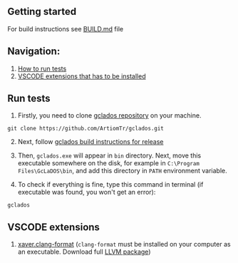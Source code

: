## Getting started

For build instructions see [BUILD.md](./BUILD.md) file

## Navigation:

1. [How to run tests](#run-tests)
2. [VSCODE extensions that has to be installed](#vscode-extensions)

## Run tests

1. Firstly, you need to clone [gclados repository](https://github.com/ArtiomTr/gclados) on your machine.

```shell
git clone https://github.com/ArtiomTr/gclados.git
```

2. Next, follow [gclados build instructions for release](https://github.com/ArtiomTr/gclados/blob/master/BUILD.md#release)

3. Then, `gclados.exe` will appear in `bin` directory. Next, move this executable somewhere on the disk, for example in `C:\Program Files\GcLaDOS\bin`, and add this directory in `PATH` environment variable.

4. To check if everything is fine, type this command in terminal (if executable was found, you won't get an error):

```shell
gclados
```

## VSCODE extensions

1. [xaver.clang-format](https://github.com/xaverh/vscode-clang-format) (`clang-format` must be installed on your computer as an executable. Download full [LLVM package](https://github.com/llvm/llvm-project/releases/tag/llvmorg-15.0.2))
